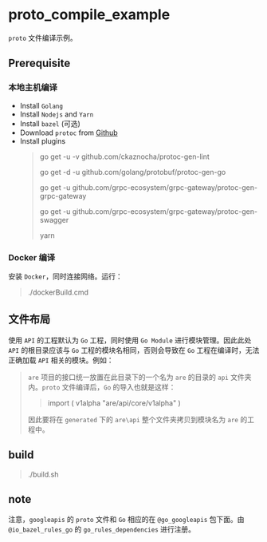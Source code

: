 # proto_compile_example

`proto` 文件编译示例。

## Prerequisite

### 本地主机编译

- Install `Golang`
- Install `Nodejs` and `Yarn`
- Install `bazel` (可选)
- Download `protoc` from [Github](https://github.com/protocolbuffers/protobuf/releases)
- Install plugins
  > go get -u -v github.com/ckaznocha/protoc-gen-lint
  >
  > go get -d -u github.com/golang/protobuf/protoc-gen-go
  >
  > go get -u github.com/grpc-ecosystem/grpc-gateway/protoc-gen-grpc-gateway
  >
  > go get -u github.com/grpc-ecosystem/grpc-gateway/protoc-gen-swagger
  >
  > yarn

### Docker 编译

安装 `Docker`，同时连接网络。运行：
> ./dockerBuild.cmd

## 文件布局

使用 `API` 的工程默认为 `Go` 工程，同时使用 `Go Module` 进行模块管理。因此此处 `API` 的根目录应该与 `Go` 工程的模块名相同，否则会导致在 `Go` 工程在编译时，无法正确加载 `API` 相关的模块。例如：
> `are` 项目的接口统一放置在此目录下的一个名为 `are` 的目录的 `api` 文件夹内。`proto` 文件编译后，`Go` 的导入也就是这样：
>> import (
	v1alpha "are/api/core/v1alpha"
)
>
> 因此要将在 `generated` 下的 `are\api` 整个文件夹拷贝到模块名为 `are` 的工程中。
>


## build
> ./build.sh

## note

注意，`googleapis` 的 `proto` 文件和 `Go` 相应的在 `@go_googleapis` 包下面。由 `@io_bazel_rules_go` 的 `go_rules_dependencies` 进行注册。
